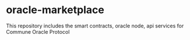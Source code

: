 # oracle-marketplace
This repository includes the smart contracts, oracle node, api services for Commune Oracle Protocol